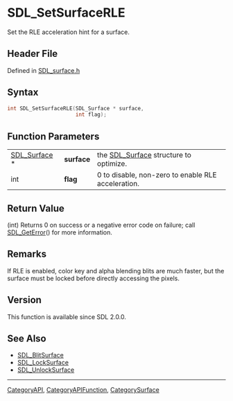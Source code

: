 # SDL_SetSurfaceRLE

Set the RLE acceleration hint for a surface.

## Header File

Defined in [SDL_surface.h](https://github.com/libsdl-org/SDL/blob/SDL2/include/SDL_surface.h)

## Syntax

```c
int SDL_SetSurfaceRLE(SDL_Surface * surface,
                      int flag);
```

## Function Parameters

|                              |             |                                                       |
| ---------------------------- | ----------- | ----------------------------------------------------- |
| [SDL_Surface](SDL_Surface) * | **surface** | the [SDL_Surface](SDL_Surface) structure to optimize. |
| int                          | **flag**    | 0 to disable, non-zero to enable RLE acceleration.    |

## Return Value

(int) Returns 0 on success or a negative error code on failure; call
[SDL_GetError](SDL_GetError)() for more information.

## Remarks

If RLE is enabled, color key and alpha blending blits are much faster, but
the surface must be locked before directly accessing the pixels.

## Version

This function is available since SDL 2.0.0.

## See Also

- [SDL_BlitSurface](SDL_BlitSurface)
- [SDL_LockSurface](SDL_LockSurface)
- [SDL_UnlockSurface](SDL_UnlockSurface)






----
[CategoryAPI](CategoryAPI), [CategoryAPIFunction](CategoryAPIFunction), [CategorySurface](CategorySurface)

